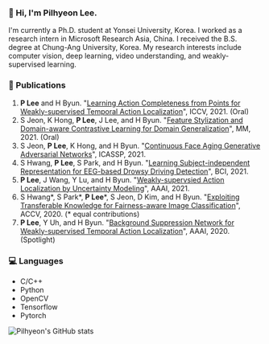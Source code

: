 ### 👋 Hi, I'm Pilhyeon Lee.

I'm currently a Ph.D. student at Yonsei University, Korea.
I worked as a research intern in Microsoft Research Asia, China.
I received the B.S. degree at Chung-Ang University, Korea.
My research interests include computer vision, deep learning, video understanding, and weakly-supervised learning.

### 📓 Publications
1. **P Lee** and H Byun. "[Learning Action Completeness from Points for Weakly-supervised Temporal Action Localization](https://arxiv.org/pdf/2108.05029.pdf)", ICCV, 2021. (Oral)
2. S Jeon, K Hong, **P Lee**, J Lee, and H Byun. "[Feature Stylization and Domain-aware Contrastive Learning for Domain Generalization](https://github.com/Pilhyeon)", MM, 2021. (Oral)
3. S Jeon, **P Lee**, K Hong, and H Byun. "[Continuous Face Aging Generative Adversarial Networks](https://arxiv.org/pdf/2102.13318.pdf)", ICASSP, 2021.
4. S Hwang, **P Lee**, S Park, and H Byun. "[Learning Subject-independent Representation for EEG-based Drowsy Driving Detection](https://ieeexplore.ieee.org/abstract/document/9385364)", BCI, 2021.
5. **P Lee**, J Wang, Y Lu, and H Byun. "[Weakly-supervsied Action Localization by Uncertainty Modeling](https://arxiv.org/pdf/2006.07006.pdf)", AAAI, 2021.
6. S Hwang*, S Park*, **P Lee***, S Jeon, D Kim, and H Byun. "[Exploiting Transferable Knowledge for Fairness-aware Image Classification](https://openaccess.thecvf.com/content/ACCV2020/papers/Hwang_Exploiting_Transferable_Knowledge_for_Fairness-aware_Image_Classification_ACCV_2020_paper.pdf)", ACCV, 2020. (* equal contributions) 
7. **P Lee**, Y Uh, and H Byun. "[Background Suppression Network for Weakly-supervised Temporal Action Localization](https://arxiv.org/pdf/1911.09963.pdf)", AAAI, 2020. (Spotlight)

### 💻 Languages
- C/C++
- Python
- OpenCV
- Tensorflow
- Pytorch

![Pilhyeon's GitHub stats](https://github-readme-stats.vercel.app/api?username=pilhyeon&show_icons=true&hide_border=True&include_all_commits=True&hide=prs)
